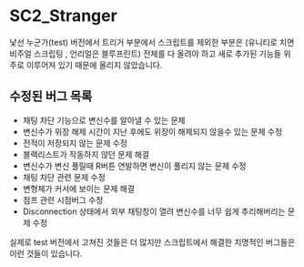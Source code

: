 # SC2_Stranger

낯선 누군가(test) 버전에서 트리거 부분에서 스크립트를 제외한 부분은 (유니티로 치면 비주얼 스크립팅 , 언리얼은 블루프린트)
전체를 다 올려야 하고 새로 추가된 기능들 위주로 이루어져 있기 때문에 올리지 않았습니다.

## 수정된 버그 목록

- 채팅 차단 기능으로 변신수를 알아낼 수 있는 문제
- 변신수가 위장 해제 시간이 지난 후에도 위장이 해제되지 않을수 있는 문제 수정
- 전적이 저장되지 않는 문제 수정
- 블랙리스트가 작동하지 않던 문제 해결
- 변신수가 변신 풀릴때 R버튼 연발하면 변신이 풀리지 않는 문제 수정
- 채팅 차단 관련 문제 수정
- 변형체가 커서에 보이는 문제 해결
- 점프 관련 시점버그 수정
- Disconnection 상태에서 외부 채팅창이 열려 변신수를 너무 쉽게 추리해버리는 문제 수정


실제로 test 버전에서 고쳐진 것들은 더 많지만 스크립트에서 해결한 치명적인 버그들은 이런 것들이 있습니다.
